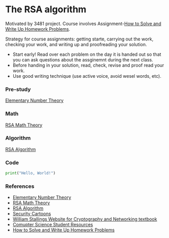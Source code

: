 # The RSA algorithm
Motivated by 3481 project. Course involves Assignment-[How to Solve and Write Up Homework Problems](http://www.box.net/shared/static/rs3mslti2r.pdf).

Strategy for course assignments: getting starte, carrying out the work, checking your work, and writing up and proofreading your solution.
* Start early! Read over each problem on the day it is handed out so that you can ask questions about the assginemnt during the next class.
* Before handing in your solution, read, check, revise and proof read your work.
* Use good writing technique (use active voice, avoid wesel words, etc).

### Pre-study
[Elementary Number Theory](https://www.di-mgt.com.au/number_theory.html)

### Math
[RSA Math Theory](https://www.di-mgt.com.au/rsa_theory.html)

### Algorithm
[RSA Algorithm](https://www.di-mgt.com.au/rsa_alg.html)

### Code 
```python
print("Hello, World!")
```

### References
* [Elementary Number Theory](https://www.di-mgt.com.au/number_theory.html)
* [RSA Math Theory](https://www.di-mgt.com.au/rsa_theory.html)
* [RSA Algorithm](https://www.di-mgt.com.au/rsa_alg.html)
* [Security Cartoons](http://securitycartoon.com/)
* [William Stallings Website for Cryptography and Networking textbook](http://williamstallings.com/Cryptography/Crypto7e-Student/)
* [Comupter Science Student Resources](http://www.computersciencestudent.com/)
* [How to Solve and Write Up Homework Problems](http://www.box.net/shared/static/rs3mslti2r.pdf)
